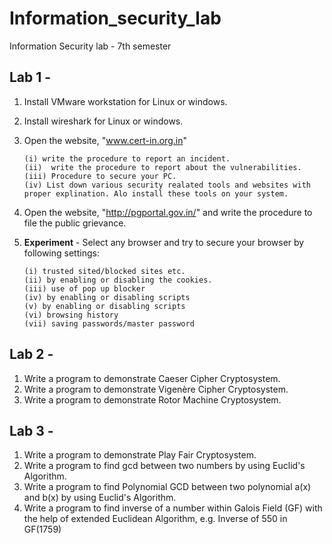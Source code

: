 # Information_security_lab
Information Security lab - 7th semester

## Lab 1 -
1. Install VMware workstation for Linux or windows.
2. Install wireshark for Linux or windows.
3. Open the website, "www.cert-in.org.in" 

       (i) write the procedure to report an incident.
       (ii)  write the procedure to report about the vulnerabilities.
       (iii) Procedure to secure your PC.
       (iv) List down various security realated tools and websites with proper explination. Alo install these tools on your system.

4. Open the website, "http://pgportal.gov.in/" and write the procedure to file the public grievance.

5. **Experiment** - Select any browser and try to secure your browser by following settings:

       (i) trusted sited/blocked sites etc.
       (ii) by enabling or disabling the cookies.
       (iii) use of pop up blocker
       (iv) by enabling or disabling scripts
       (v) by enabling or disabling scripts
       (vi) browsing history
       (vii) saving passwords/master password
       
## Lab 2 -
1. Write a program to demonstrate Caeser Cipher Cryptosystem.
2. Write a program to demonstrate Vigenère Cipher Cryptosystem.   
3. Write a program to demonstrate Rotor Machine Cryptosystem.

## Lab 3 -
1. Write a program to demonstrate Play Fair Cryptosystem. 
2. Write a program to find gcd between two numbers by using Euclid's Algorithm. 
3. Write a program to find Polynomial GCD between two polynomial a(x) and b(x) by using Euclid's Algorithm. 
4. Write a program to find inverse of a number within Galois Field (GF) with the help of extended Euclidean Algorithm,
   e.g. Inverse of 550 in GF(1759)
